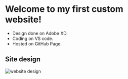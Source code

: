 # Welcome to my first custom website!

* Design done on Adobe XD.
* Coding on VS code.
* Hosted on GitHub Page.

## Site design
![website design](https://user-images.githubusercontent.com/30731578/127738753-73880559-a483-4077-a502-520db2d6c081.jpg)